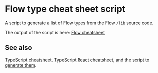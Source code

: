 # Flow type cheat sheet script

A script to generate a list of Flow types from the Flow `/lib` source code.

The output of the script is here: [Flow cheatsheet](https://www.saltycrane.com/flow-type-cheat-sheet/latest/)

## See also

[TypeScript cheatsheet](https://www.saltycrane.com/typescript-cheat-sheet/latest/),
[TypeScript React cheatsheet](https://www.saltycrane.com/typescript-react-cheat-sheet/latest/),
and the [script to generate them](https://github.com/saltycrane/flow-cheatsheet).
